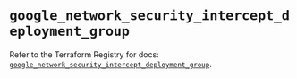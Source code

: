 # `google_network_security_intercept_deployment_group`

Refer to the Terraform Registry for docs: [`google_network_security_intercept_deployment_group`](https://registry.terraform.io/providers/hashicorp/google/6.36.1/docs/resources/network_security_intercept_deployment_group).
